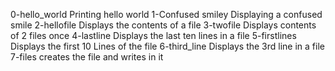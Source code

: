 0-hello_world Printing hello world
1-Confused smiley Displaying a confused smile
2-hellofile Displays the contents of a file 
3-twofile Displays contents of 2 files once
4-lastline Displays the last ten lines in a file
5-firstlines Displays the first 10 Lines of the file
6-third_line Displays the 3rd line in a file
7-files creates the file and writes in it 

